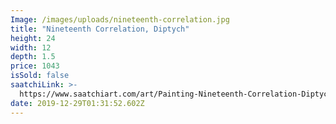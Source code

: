 ```yaml
---
Image: /images/uploads/nineteenth-correlation.jpg
title: "Nineteenth Correlation, Diptych"
height: 24
width: 12
depth: 1.5
price: 1043
isSold: false
saatchiLink: >-
  https://www.saatchiart.com/art/Painting-Nineteenth-Correlation-Diptych/189576/6919347/view
date: 2019-12-29T01:31:52.602Z
---
```

